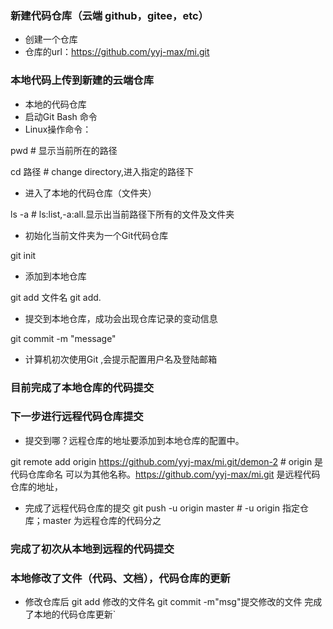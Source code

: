 
### 新建代码仓库（云端 github，gitee，etc）
* 创建一个仓库
* 仓库的url：https://github.com/yyj-max/mi.git
### 本地代码上传到新建的云端仓库
* 本地的代码仓库
* 启动Git Bash 命令
* Linux操作命令：

pwd # 显示当前所在的路径

cd 路径  # change directory,进入指定的路径下

* 进入了本地的代码仓库（文件夹）

ls -a # ls:list,-a:all.显示出当前路径下所有的文件及文件夹

* 初始化当前文件夹为一个Git代码仓库

git init

* 添加到本地仓库

git add 文件名
git add.

* 提交到本地仓库，成功会出现仓库记录的变动信息

git commit -m "message"

* 计算机初次使用Git ,会提示配置用户名及登陆邮箱



### 目前完成了本地仓库的代码提交
###  下一步进行远程代码仓库提交

* 提交到哪？远程仓库的地址要添加到本地仓库的配置中。

git remote add origin https://github.com/yyj-max/mi.git/demon-2 # origin 是代码仓库命名 
可以为其他名称。https://github.com/yyj-max/mi.git 是远程代码仓库的地址，

* 完成了远程代码仓库的提交
git push -u origin master # -u origin 指定仓库；master 为远程仓库的代码分之

### 完成了初次从本地到远程的代码提交

### 本地修改了文件（代码、文档），代码仓库的更新

* 修改仓库后
git add 修改的文件名
git commit -m"msg"提交修改的文件
完成了本地的代码仓库更新`
